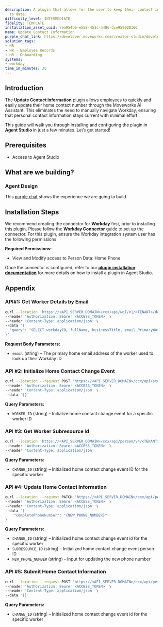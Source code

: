 ```yaml
---
description: A plugin that allows for the user to keep their contact information up
  to date.
difficulty_level: INTERMEDIATE
fidelity: TEMPLATE
installation_asset_uuid: 7ea954b6-e558-451c-a486-dce959028166
name: Update Contact Information
purple_chat_link: https://developer.moveworks.com/creator-studio/developer-tools/purple-chat?conversation=%7B%22startTimestamp%22%3A%2211%3A43%2BAM%22%2C%22messages%22%3A%5B%7B%22parts%22%3A%5B%7B%22richText%22%3A%22I+need+to+update+my+phone+number+in+Workday.%22%7D%5D%2C%22role%22%3A%22user%22%7D%2C%7B%22parts%22%3A%5B%7B%22reasoningSteps%22%3A%5B%7B%22richText%22%3A%22Triggers+the+phone+number+update+process+in+Workday.%22%2C%22status%22%3A%22success%22%7D%5D%7D%2C%7B%22richText%22%3A%22Sure%2C+I+can+help+with+updating+your+phone+number+in+Workday.+Please+provide+your+new+phone+number.%22%7D%5D%2C%22role%22%3A%22assistant%22%7D%2C%7B%22parts%22%3A%5B%7B%22richText%22%3A%22555-123-4567%22%7D%5D%2C%22role%22%3A%22user%22%7D%2C%7B%22parts%22%3A%5B%7B%22richText%22%3A%22%3Cp%3ELet%27s+confirm+your+new+phone+number+before+updating+in+Workday.%3Cbr%3E%3C%2Fp%3E%22%7D%2C%7B%22richText%22%3A%22%3Cb%3E%3Cp%3EPhone+Number+Update%3Cbr%3E%3C%2Fp%3E%3C%2Fb%3E%3Cbr%3E%3Cp%3E%3Cb%3ENew+Phone+Number%3A+%3C%2Fb%3E555-123-4567%3Cbr%3E%3C%2Fp%3E%22%7D%2C%7B%22citations%22%3A%5B%7B%22citationTitle%22%3A%22Phone+Number+Update%22%2C%22connectorName%22%3A%22workday%22%7D%5D%7D%5D%2C%22role%22%3A%22assistant%22%7D%5D%7D
solution_tags:
- HR
- HR - Employee Records
- HR - Onboarding
systems:
- workday
time_in_minutes: 30
---
```


## Introduction

The **Update Contact Information** plugin allows employees to quickly and easily update their home contact number through the Moveworks AI Assistant. This eliminates the need to manually navigate Workday, ensuring that personal contact information stays current with minimal effort.

This guide will walk you through installing and configuring the plugin in **Agent Studio** in just a few minutes. Let’s get started!

## **Prerequisites**

- Access to Agent Studio

## **What are we building?**

### Agent Design

This [purple chat](https://developer.moveworks.com/creator-studio/developer-tools/purple-chat?conversation=%7B%22startTimestamp%22%3A%2211%3A43%2BAM%22%2C%22messages%22%3A%5B%7B%22role%22%3A%22user%22%2C%22parts%22%3A%5B%7B%22richText%22%3A%22I+need+to+update+my+phone+number+in+Workday.%22%7D%5D%7D%2C%7B%22role%22%3A%22assistant%22%2C%22parts%22%3A%5B%7B%22reasoningSteps%22%3A%5B%7B%22status%22%3A%22success%22%2C%22richText%22%3A%22Triggers+the+phone+number+update+process+in+Workday.%22%7D%5D%7D%2C%7B%22richText%22%3A%22Sure%2C+I+can+help+with+updating+your+phone+number+in+Workday.+Please+provide+your+new+phone+number.%22%7D%5D%7D%2C%7B%22role%22%3A%22user%22%2C%22parts%22%3A%5B%7B%22richText%22%3A%22555-123-4567%22%7D%5D%7D%2C%7B%22role%22%3A%22assistant%22%2C%22parts%22%3A%5B%7B%22richText%22%3A%22%3Cp%3ELet%27s+confirm+your+new+phone+number+before+updating+in+Workday.%3Cbr%3E%3C%2Fp%3E%22%7D%2C%7B%22richText%22%3A%22%3Cb%3E%3Cp%3EPhone+Number+Update%3Cbr%3E%3C%2Fp%3E%3C%2Fb%3E%3Cbr%3E%3Cp%3E%3Cb%3ENew+Phone+Number%3A+%3C%2Fb%3E555-123-4567%3Cbr%3E%3C%2Fp%3E%22%7D%2C%7B%22buttons%22%3A%5B%7B%22style%22%3A%22filled%22%2C%22buttonText%22%3A%22Confirm+Update%22%7D%2C%7B%22style%22%3A%22outlined%22%2C%22buttonText%22%3A%22Edit%22%7D%2C%7B%22style%22%3A%22outlined%22%2C%22buttonText%22%3A%22Cancel%22%7D%5D%7D%5D%7D%5D%7D) shows the experience we are going to build.

## **Installation Steps**

We recommend creating the connector for **Workday** first, prior to installing this plugin. Please follow the [**Workday Connector**](https://developer.moveworks.com/marketplace/package/?id=workday&hist=home%2Cbrws#how-to-implement) guide to set up the connector.
For this plugin, ensure the Workday integration system user has the following permissions

**Required Permissions:**

- View and Modify access to Person Data: Home Phone

Once the connector is configured, refer to our [**plugin installation documentation**](https://help.moveworks.com/docs/ai-agent-marketplace-installation) for more details on how to install a plugin in Agent Studio.

## **Appendix**

### **API#1: Get Worker Details by Email**

```bash
curl --location 'https://<API_SERVER_DOMAIN>/ccx/api/wql/v1/<TENANT>/data' \
--header 'Authorization: Bearer <ACCESS_TOKEN>' \
--header 'Content-Type: application/json' \
--data '{
  "query": "SELECT workdayID, fullName, businessTitle, email_PrimaryWorkOrPrimaryHome as email, employeeID FROM allWorkers WHERE email_PrimaryWorkOrPrimaryHome = %27{{email}}%27"
}'
```

**Request Body Parameters:**

- `email` (string) – The primary home email address of the worker used to look up their Workday ID

### **API #2: Initialize Home Contact Change Event**

```bash
curl --location --request POST 'https://<API_SERVER_DOMAIN>/ccx/api/staffing/v4/<TENANT>/workers/{WORKER_ID}/homeContactInformationChanges' \
--header 'Authorization: Bearer <ACCESS_TOKEN>' \
--header 'Content-Type: application/json' \
--data '{}'
```

**Query Parameters:**

- `WORKER_ID` (string) – Initialize home contact change event for a specific worker ID

### **API #3: Get Worker Subresource Id**

```bash
curl --location 'https://<API_SERVER_DOMAIN>/ccx/api/person/v4/<TENANT>/homeContactInformationChanges/{CHANGE_ID}/phoneNumbers' \
--header 'Authorization: Bearer <ACCESS_TOKEN>' \
--header 'Content-Type: application/json'
```

**Query Parameters:**

- `CHANGE_ID` (string) – Initialized home contact change event ID for the specific worker

### **API #4: Update Home Contact Information**

```bash
curl --location --request PATCH 'https://<API_SERVER_DOMAIN>/ccx/api/person/v4/<TENANT>/homeContactInformationChanges/{CHANGE_ID}/phoneNumbers/{SUBRESOURCE_ID}' \
--header 'Authorization: Bearer <ACCESS_TOKEN>' \
--header 'Content-Type: application/json' \
--data '{
    "completePhoneNumber": "{NEW_PHONE_NUMBER}"
}
```

**Query Parameters:**

- `CHANGE_ID` (string) – Initialized home contact change event id for the specific worker
- `SUBRESOURCE_ID` (string) – Initialized home contact change event person ID
- `NEW_PHONE_NUMBER` (string) – Input for updating the new phone number

### **API #5: Submit Home Contact Information**

```bash
curl --location --request POST 'https://<API_SERVER_DOMAIN>/ccx/api/person/v4/<TENANT>/homeContactInformationChanges/{CHANGE_ID}/submit' \
--header 'Authorization: Bearer <ACCESS_TOKEN>' \
--header 'Content-Type: application/json' \
--data '{}'
```

**Query Parameters:**

- `CHANGE_ID` (string) – Initialized home contact change event id for the specific worker